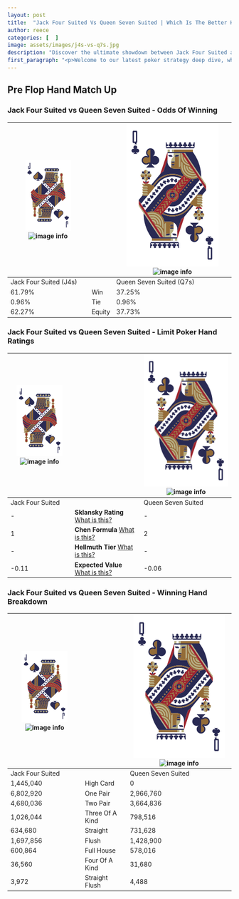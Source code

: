 ```yaml
---
layout: post
title:  "Jack Four Suited Vs Queen Seven Suited | Which Is The Better Hand In Poker? A Complete Guide"
author: reece
categories: [  ]
image: assets/images/j4s-vs-q7s.jpg
description: "Discover the ultimate showdown between Jack Four Suited and Queen Seven Suited in poker! Uncover the odds, strategies, and scenarios where one hand triumphs over the other. Get ready to up your poker game with this thrilling analysis."
first_paragraph: "<p>Welcome to our latest poker strategy deep dive, where we're pitting two distinct hands against each other in a high-stakes showdown: Jack Four Suited vs Queen Seven Suited.</p><p>In the dynamic world of poker, every decision counts, and knowing which hand holds the upper hand is key to your success at the table.</p><p>In this article, we'll dissect these two hands, explore the scenarios where one dominates the other, and equip you with the knowledge to make strategic choices that can tip the odds in your favor.</p><p>Get ready to unravel the intriguing dynamics of these poker hands and elevate your game to new heights.</p>"
---
```




[comment]: # (sp0)

## Pre Flop Hand Match Up

<div class="table hand-ratings" markdown="1"> 



### Jack Four Suited vs Queen Seven Suited - Odds Of Winning


    
| ![image info](assets/images/hand1/J.png) ![image info](assets/images/hand1/4s.png) |  | ![image info](assets/images/hand2/Q.png) ![image info](assets/images/hand2/7s.png) |
| -------- | -------- | -------- |
| Jack Four Suited (J4s) |  | Queen Seven Suited (Q7s) |
| 61.79% | Win | 37.25% |
| 0.96% | Tie | 0.96% |
| 62.27% | Equity | 37.73% |




[comment]: # (sp1)



### Jack Four Suited vs Queen Seven Suited - Limit Poker Hand Ratings


    
| ![image info](assets/images/hand1/J.png) ![image info](assets/images/hand1/4s.png) |  | ![image info](assets/images/hand2/Q.png) ![image info](assets/images/hand2/7s.png) |
| -------- | -------- | -------- |
| Jack Four Suited |  | Queen Seven Suited |
| - | **Sklansky Rating** [What is this?](/sklansky-rating-explained) | - |
| 1 | **Chen Formula** [What is this?](/chen-formula-explained) | 2 |
| - | **Hellmuth Tier** [What is this?](/Hellmuth-tier-explained) | - |
| -0.11 | **Expected Value** [What is this?](/expected-value-explained) | -0.06 |




[comment]: # (sp2)



### Jack Four Suited vs Queen Seven Suited - Winning Hand Breakdown


    
| ![image info](assets/images/hand1/J.png) ![image info](assets/images/hand1/4s.png) |  | ![image info](assets/images/hand2/Q.png) ![image info](assets/images/hand2/7s.png) |
| -------- | -------- | -------- |
| Jack Four Suited |  | Queen Seven Suited |
| 1,445,040 | High Card | 0 |
| 6,802,920 | One Pair | 2,966,760 |
| 4,680,036 | Two Pair | 3,664,836 |
| 1,026,044 | Three Of A Kind | 798,516 |
| 634,680 | Straight | 731,628 |
| 1,697,856 | Flush | 1,428,900 |
| 600,864 | Full House | 578,016 |
| 36,560 | Four Of A Kind | 31,680 |
| 3,972 | Straight Flush | 4,488 |




[comment]: # (sp3)



</div>

[comment]: # (sp4)



[comment]: # (sp5)

